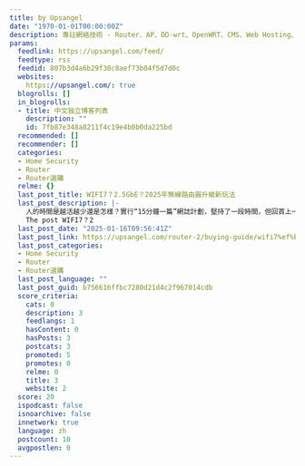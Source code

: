```yaml
---
title: by Upsangel
date: "1970-01-01T00:00:00Z"
description: 專註網絡技術 - Router、AP、DD-wrt、OpenWRT、CMS、Web Hosting、Adsense ...
params:
  feedlink: https://upsangel.com/feed/
  feedtype: rss
  feedid: 807b3d4a6b29f30c8aef73b04f5d7d0c
  websites:
    https://upsangel.com/: true
  blogrolls: []
  in_blogrolls:
  - title: 中文独立博客列表
    description: ""
    id: 7fb87e348a8211f4c19e4b0b0da225bd
  recommended: []
  recommender: []
  categories:
  - Home Security
  - Router
  - Router選購
  relme: {}
  last_post_title: WIFI7？2.5GbE？2025年無線路由器升級新玩法
  last_post_description: |-
    人的時間是越活越少還是怎樣？實行“15分鐘一篇”網誌計劃，堅持了一段時間，但回首上一篇竟然是2024年8月1日 […]
    The post WIFI7？2
  last_post_date: "2025-01-16T09:56:41Z"
  last_post_link: https://upsangel.com/router-2/buying-guide/wifi7%ef%bc%9f2-5gbe%ef%bc%9f2025%e5%b9%b4%e7%84%a1%e7%b7%9a%e8%b7%af%e7%94%b1%e5%99%a8%e5%8d%87%e7%b4%9a%e6%96%b0%e7%8e%a9%e6%b3%95/
  last_post_categories:
  - Home Security
  - Router
  - Router選購
  last_post_language: ""
  last_post_guid: b756616ffbc7280d21d4c2f967014cdb
  score_criteria:
    cats: 0
    description: 3
    feedlangs: 1
    hasContent: 0
    hasPosts: 3
    postcats: 3
    promoted: 5
    promotes: 0
    relme: 0
    title: 3
    website: 2
  score: 20
  ispodcast: false
  isnoarchive: false
  innetwork: true
  language: zh
  postcount: 10
  avgpostlen: 0
---
```

